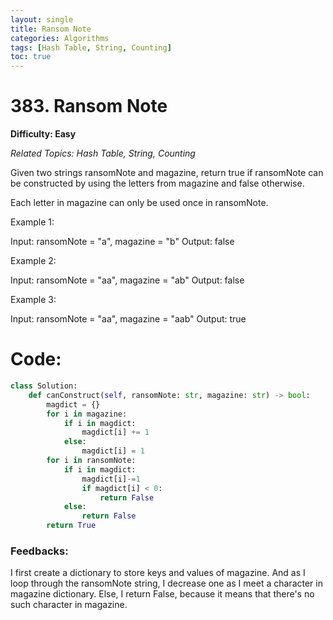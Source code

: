 ```yaml
---
layout: single
title: Ransom Note
categories: Algorithms
tags: [Hash Table, String, Counting]
toc: true
---
```


# 383. Ransom Note

**Difficulty: Easy**

*Related Topics: Hash Table, String, Counting*

Given two strings ransomNote and magazine, return true if ransomNote can be constructed by using the letters from magazine and false otherwise.

Each letter in magazine can only be used once in ransomNote.

Example 1:

Input: ransomNote = "a", magazine = "b"
Output: false

Example 2:

Input: ransomNote = "aa", magazine = "ab"
Output: false

Example 3:

Input: ransomNote = "aa", magazine = "aab"
Output: true

# Code:
```python
class Solution:
    def canConstruct(self, ransomNote: str, magazine: str) -> bool:
        magdict = {}
        for i in magazine:
            if i in magdict:
                magdict[i] += 1
            else:
                magdict[i] = 1
        for i in ransomNote:
            if i in magdict:
                magdict[i]-=1
                if magdict[i] < 0:
                    return False
            else:
                return False
        return True
```        
### Feedbacks: 
I first create a dictionary to store keys and values of magazine. And as I loop through the ransomNote string, I decrease one as I meet a
character in magazine dictionary. Else, I return False, because it means that there's no such character in magazine.